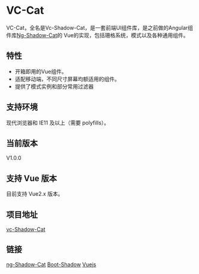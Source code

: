 # VC-Cat

VC-Cat，全名是Vc-Shadow-Cat，是一套前端UI组件库，是之前做的Angular组件库[Ng-Shadow-Cat](http://blueskyawen.com/ng-shadow-cat)的
Vue的实现，包括珊格系统，模式以及各种通用组件。

## 特性

- 开箱即用的Vue组件。
- 适配移动端，不同尺寸屏幕均额适用的组件。
- 提供了模式实例和部分常用过滤器

## 支持环境

现代浏览器和 IE11 及以上（需要 polyfills）。

## 当前版本
V1.0.0

## 支持 Vue 版本
目前支持 Vue2.x 版本。

## 项目地址
[vc-Shadow-Cat](https://github.com/blueskyawen/vc-shadow-cat)

## 链接
[ng-Shadow-Cat](http://blueskyawen.com/ng-shadow-cat)
[Boot-Shadow](http://blueskyawen.com/boot-shadow)
[Vuejs](https://cn.vuejs.org/)  
